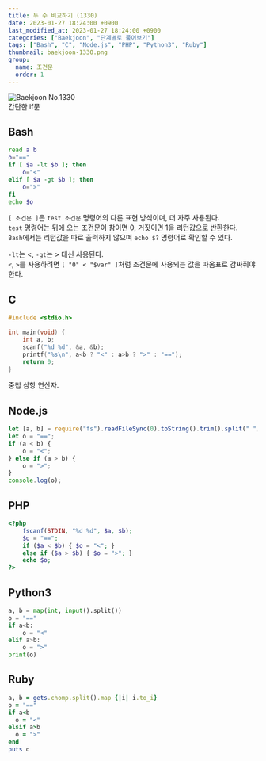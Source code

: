 ```yaml
---
title: 두 수 비교하기 (1330)
date: 2023-01-27 18:24:00 +0900
last_modified_at: 2023-01-27 18:24:00 +0900
categories: ["Baekjoon", "단계별로 풀어보기"]
tags: ["Bash", "C", "Node.js", "PHP", "Python3", "Ruby"]
thumbnail: baekjoon-1330.png
group:
  name: 조건문
  order: 1
---
```


![Baekjoon No.1330](baekjoon-1330.png)  
간단한 if문

## Bash
```bash
read a b
o="=="
if [ $a -lt $b ]; then
	o="<"
elif [ $a -gt $b ]; then
	o=">"
fi
echo $o
```
`[ 조건문 ]`은 `test 조건문` 명령어의 다른 표현 방식이며, 더 자주 사용된다.  
`test` 명령어는 뒤에 오는 조건문이 참이면 0, 거짓이면 1을 리턴값으로 반환한다.  
`Bash`에서는 리턴값을 따로 출력하지 않으며 `echo $?` 명령어로 확인할 수 있다.

`-lt`는 <, `-gt`는 > 대신 사용된다.  
`<`, `>`를 사용하려면 `[ "0" < "$var" ]`처럼 조건문에 사용되는 값을 따옴표로 감싸줘야 한다.

## C
```c
#include <stdio.h>

int main(void) {
	int a, b;
	scanf("%d %d", &a, &b);
	printf("%s\n", a<b ? "<" : a>b ? ">" : "==");
	return 0;
}
```
중첩 삼항 연산자.

## Node.js
```javascript
let [a, b] = require("fs").readFileSync(0).toString().trim().split(" ").map(Number);
let o = "==";
if (a < b) {
	o = "<";
} else if (a > b) {
	o = ">";
}
console.log(o);
```

## PHP
```php
<?php
	fscanf(STDIN, "%d %d", $a, $b);
	$o = "==";
	if ($a < $b) { $o = "<"; }
	else if ($a > $b) { $o = ">"; }
	echo $o;
?>
```

## Python3
```python
a, b = map(int, input().split())
o = "=="
if a<b:
    o = "<"
elif a>b:
    o = ">"
print(o)
```

## Ruby
```ruby
a, b = gets.chomp.split().map {|i| i.to_i}
o = "=="
if a<b
  o = "<"
elsif a>b
  o = ">"
end
puts o
```
